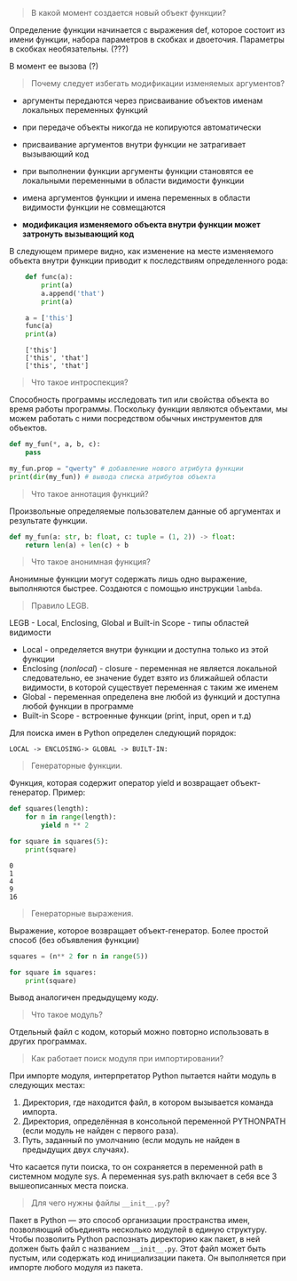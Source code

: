 > В какой момент создается новый объект функции?

Определение функции начинается с выражения def, которое состоит из имени функции, набора параметров в скобках и двоеточия. Параметры в скобках необязательны. (???)

В момент ее вызова (?)

> Почему следует избегать модификации изменяемых аргументов?

* аргументы передаются через присваивание объектов именам локальных переменных функций

* при передаче объекты никогда не копируются автоматически

* присваивание аргументов внутри функции не затрагивает вызывающий код

* при выполнении функции аргументы функции становятся ее локальными переменными в области видимости функции

* имена аргументов функции и имена переменных в области видимости функции не совмещаются

* __модификация изменяемого объекта внутри функции может затронуть вызывающий код__

В следующем примере видно, как изменение на месте изменяемого объекта внутри функции приводит к последствиям определенного рода:

```python
    def func(a):
        print(a)
        a.append('that')
        print(a)

    a = ['this']
    func(a)
    print(a)
```
```
    ['this']
    ['this', 'that']
    ['this', 'that']
```

<!-- В Python значение аргумента по умолчанию определяется один раз во время определения функции. Затем каждый раз, когда мы вызываем функцию без аргументов, используется один и тот же изменяемый аргумент (например, список). В итоге элементы накапливаются в списке с каждым вызовом функции. -->

> Что такое интроспекция?

Способность программы исследовать тип или свойства объекта во время работы программы. Поскольку функции являются объектами, мы можем работать с ними посредством обычных инструментов для объектов.

```python
def my_fun(*, a, b, c):
    pass

my_fun.prop = "qwerty" # добавление нового атрибута функции
print(dir(my_fun)) # вывода списка атрибутов объекта
```

> Что такое аннотация функций?

Произвольные определяемые пользователем данные об аргументах и результате функции.

```python
def my_fun(a: str, b: float, c: tuple = (1, 2)) -> float:
    return len(a) + len(c) + b
 ```

> Что такое анонимная функция?

Анонимные функции могут содержать лишь одно выражение, выполняются быстрее. Cоздаются с помощью инструкции `lambda`. 

> Правило LEGB.

LEGB - Local, Enclosing, Global и Built-in Scope - типы областей видимости

* Local - определяется внутри функции и доступна только из этой функции
* Enclosing (_nonlocal_) - closure - переменная не является локальной следовательно, ее значение будет взято из ближайшей области видимости, в которой существует переменная с таким же именем
* Global - переменная определена вне любой из функций и доступна любой функции в программе
* Built-in Scope - встроенные функции (print, input, open и т.д)

Для поиска имен в Python определен следующий порядок:

`LOCAL -> ENCLOSING-> GLOBAL -> BUILT-IN:`

> Генераторные функции.

Функция, которая содержит оператор yield и возвращает объект-генератор.
Пример:

```python
def squares(length):
    for n in range(length):
        yield n ** 2
```
```python
for square in squares(5):
    print(square)
```
```
0
1
4
9
16
```


> Генераторные выражения.

Выражение, которое возвращает объект-генератор. Более простой способ (без объявления функции)

```python
squares = (n** 2 for n in range(5))

for square in squares:
    print(square)
```

Вывод аналогичен предыдущему коду.

> Что такое модуль?

Отдельный файл с кодом, который можно повторно использовать в других программах.

> Как работает поиск модуля при импортировании?

При импорте модуля, интерпретатор Python пытается найти модуль в следующих местах:
1. Директория, где находится файл, в котором вызывается команда импорта.
2. Директория, определённая в консольной переменной PYTHONPATH (если модуль не найден с первого раза).
3. Путь, заданный по умолчанию (если модуль не найден в предыдущих двух случаях). 

Что касается пути поиска, то он сохраняется в переменной path в системном модуле sys. А переменная sys.path включает в себя все 3 вышеописанных места поиска.

> Для чего нужны файлы `__init__.py`?

Пакет в Python — это способ организации пространства имен, позволяющий объединять несколько модулей в единую структуру. Чтобы позволить Python распознать директорию как пакет, в ней должен быть файл с названием `__init__.py`. Этот файл может быть пустым, или содержать код инициализации пакета. Он выполняется при импорте любого модуля из пакета.
